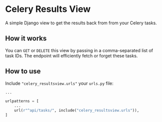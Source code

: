 # Celery Results View

A simple Django view to get the results back from from your Celery tasks.

## How it works

You can `GET` or `DELETE` this view by passing in a comma-separated list of task IDs. The endpoint will efficiently fetch or forget these tasks.

## How to use

Include `"celery_resultsview.urls"` your `urls.py` file:

```python
...

urlpatterns = [
    ...
    url(r"^api/tasks/", include("celery_resultsview.urls")),
]
```
